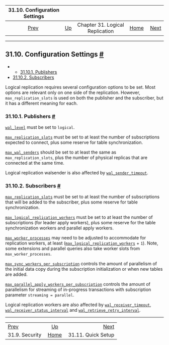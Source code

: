 <!--?xml version="1.0" encoding="UTF-8" standalone="no"?-->

|                31.10. Configuration Settings                |                                                                  |                                 |                                                       |                                                                    |
| :---------------------------------------------------------: | :--------------------------------------------------------------- | :-----------------------------: | ----------------------------------------------------: | -----------------------------------------------------------------: |
| [Prev](logical-replication-security.html "31.9. Security")  | [Up](logical-replication.html "Chapter 31. Logical Replication") | Chapter 31. Logical Replication | [Home](index.html "PostgreSQL 17devel Documentation") |  [Next](logical-replication-quick-setup.html "31.11. Quick Setup") |

***

## 31.10. Configuration Settings [#](#LOGICAL-REPLICATION-CONFIG)

  * *   [31.10.1. Publishers](logical-replication-config.html#LOGICAL-REPLICATION-CONFIG-PUBLISHER)
* [31.10.2. Subscribers](logical-replication-config.html#LOGICAL-REPLICATION-CONFIG-SUBSCRIBER)

Logical replication requires several configuration options to be set. Most options are relevant only on one side of the replication. However, `max_replication_slots` is used on both the publisher and the subscriber, but it has a different meaning for each.

### 31.10.1. Publishers [#](#LOGICAL-REPLICATION-CONFIG-PUBLISHER)

[`wal_level`](runtime-config-wal.html#GUC-WAL-LEVEL) must be set to `logical`.

[`max_replication_slots`](runtime-config-replication.html#GUC-MAX-REPLICATION-SLOTS) must be set to at least the number of subscriptions expected to connect, plus some reserve for table synchronization.

[`max_wal_senders`](runtime-config-replication.html#GUC-MAX-WAL-SENDERS) should be set to at least the same as `max_replication_slots`, plus the number of physical replicas that are connected at the same time.

Logical replication walsender is also affected by [`wal_sender_timeout`](runtime-config-replication.html#GUC-WAL-SENDER-TIMEOUT).

### 31.10.2. Subscribers [#](#LOGICAL-REPLICATION-CONFIG-SUBSCRIBER)

[`max_replication_slots`](runtime-config-replication.html#GUC-MAX-REPLICATION-SLOTS-SUBSCRIBER) must be set to at least the number of subscriptions that will be added to the subscriber, plus some reserve for table synchronization.

[`max_logical_replication_workers`](runtime-config-replication.html#GUC-MAX-LOGICAL-REPLICATION-WORKERS) must be set to at least the number of subscriptions (for leader apply workers), plus some reserve for the table synchronization workers and parallel apply workers.

[`max_worker_processes`](runtime-config-resource.html#GUC-MAX-WORKER-PROCESSES) may need to be adjusted to accommodate for replication workers, at least ([`max_logical_replication_workers`](runtime-config-replication.html#GUC-MAX-LOGICAL-REPLICATION-WORKERS) + `1`). Note, some extensions and parallel queries also take worker slots from `max_worker_processes`.

[`max_sync_workers_per_subscription`](runtime-config-replication.html#GUC-MAX-SYNC-WORKERS-PER-SUBSCRIPTION) controls the amount of parallelism of the initial data copy during the subscription initialization or when new tables are added.

[`max_parallel_apply_workers_per_subscription`](runtime-config-replication.html#GUC-MAX-PARALLEL-APPLY-WORKERS-PER-SUBSCRIPTION) controls the amount of parallelism for streaming of in-progress transactions with subscription parameter `streaming = parallel`.

Logical replication workers are also affected by [`wal_receiver_timeout`](runtime-config-replication.html#GUC-WAL-RECEIVER-TIMEOUT), [`wal_receiver_status_interval`](runtime-config-replication.html#GUC-WAL-RECEIVER-STATUS-INTERVAL) and [`wal_retrieve_retry_interval`](runtime-config-replication.html#GUC-WAL-RETRIEVE-RETRY-INTERVAL).

***

|                                                             |                                                                  |                                                                    |
| :---------------------------------------------------------- | :--------------------------------------------------------------: | -----------------------------------------------------------------: |
| [Prev](logical-replication-security.html "31.9. Security")  | [Up](logical-replication.html "Chapter 31. Logical Replication") |  [Next](logical-replication-quick-setup.html "31.11. Quick Setup") |
| 31.9. Security                                              |       [Home](index.html "PostgreSQL 17devel Documentation")      |                                                 31.11. Quick Setup |
